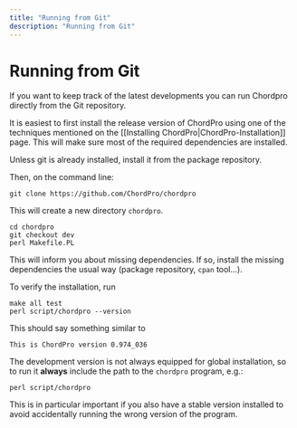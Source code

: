 ```yaml
---
title: "Running from Git"
description: "Running from Git"
---
```


# Running from Git

If you want to keep track of the latest developments you can run
Chordpro directly from the Git repository.

It is easiest to first install the release version of ChordPro using
one of the techniques mentioned on the [[Installing
ChordPro|ChordPro-Installation]] page. This will make sure most of the
required dependencies are installed.

Unless git is already installed, install it from the package repository.

Then, on the command line:

    git clone https://github.com/ChordPro/chordpro

This will create a new directory `chordpro`.

    cd chordpro
    git checkout dev
	perl Makefile.PL
	
This will inform you about missing dependencies. If so, install the
missing dependencies the usual way (package repository, `cpan` tool...).
	
To verify the installation, run

	make all test
    perl script/chordpro --version

This should say something similar to

    This is ChordPro version 0.974_036

The development version is not always equipped for global
installation, so to run it **always** include the path to the
`chordpro` program, e.g.:

	perl script/chordpro 

This is in particular important if you also have a stable version
installed to avoid accidentally running the wrong version of the program.
